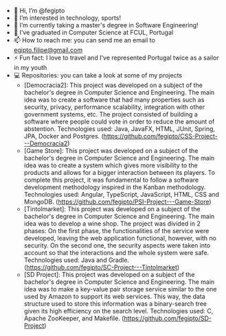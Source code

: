 - 👋 Hi, I’m @fegipto
- 👀 I’m interested in technology, sports!
- 🌱 I’m currently taking a master's degree in Software Engineering!
- 💞️ I’ve graduated in Computer Science at FCUL, Portugal
- 📫 How to reach me: you can send me an email to egipto.filipe@gmail.com
- ⚡ Fun fact: I love to travel and I've represented Portugal twice as a sailor in my youth
- 💻 Repositories: you can take a look at some of my projects
  - [Democracia2]: This project was developed on a subject of the bachelor's degree in Computer Science and Engineering. The main idea was to create a software that had many properties such as security, privacy, performance scalability, integration with other government systems, etc. The project consisted of building a software where people could vote in order to reduce the amount of abstention. Technologies used: Java, JavaFX, HTML, JUnit, Spring, JPA, Docker and Postgres. (https://github.com/fegipto/CSS-Project---Democracia2)
  - [Game Store]: This project was developed on a subject of the bachelor's degree in Computer Science and Engineering. The main idea was to create a system which gives more visibility to the products and allows for a bigger interaction between its players. To complete this project, it was fundamental to follow a software development methodology inspired in the Kanban methodology. Technologies used: Angular, TypeScript, JavaScript, HTML, CSS and MongoDB. (https://github.com/fegipto/PSI-Project---Game-Store)
  - [Tintolmarket]: This project was developed on a subject of the bachelor's degree in Computer Science and Engineering. The main idea was to develop a wine shop. The project was divided in 2 phases: On the first phase, the functionalities of the service were developed, leaving the web application functional, however, with no security. On the second one, the security aspects were taken into account so that the interactions and the whole system were safe. Technologies used: Java and Gradle. (https://github.com/fegipto/SC-Project---Tintolmarket)
  - [SD Project]: This project was developed on a subject of the bachelor's degree in Computer Science and Engineering. The main idea was to make a key-value pair storage service similar to the one used by Amazon to support its web services. This way, the data structure used to store this information was a binary-search tree given its high efficiency on the search level. Technologies used: C, Apache ZooKeeper, and Makefile. (https://github.com/fegipto/SD-Project)

<!---
fegipto/fegipto is a ✨ special ✨ repository because its `README.md` (this file) appears on your GitHub profile.
You can click the Preview link to take a look at your changes.
--->
